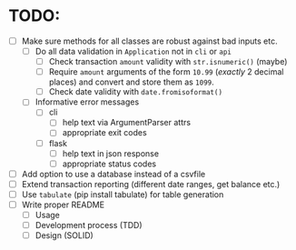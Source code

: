# TODO:

- [ ] Make sure methods for all classes are robust against bad inputs etc.
    - [ ] Do all data validation in `Application` not in `cli` or `api`
        - [ ] Check transaction `amount` validity with `str.isnumeric()` (maybe)
        - [ ] Require `amount` arguments of the form `10.99` (*exactly* 2 decimal places) and convert and store them as `1099`.
        - [ ] Check date validity with `date.fromisoformat()`
    - [ ] Informative error messages
        - [ ] cli
            - [ ] help text via ArgumentParser attrs
            - [ ] appropriate exit codes
        - [ ] flask
            - [ ] help text in json response
            - [ ] appropriate status codes
- [ ] Add option to use a database instead of a csvfile
- [ ] Extend transaction reporting (different date ranges, get balance etc.)
- [ ] Use `tabulate` (pip install tabulate) for table generation
- [ ] Write proper README
    - [ ] Usage
    - [ ] Development process (TDD)
    - [ ] Design (SOLID)
